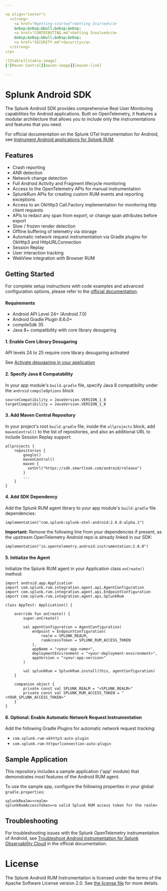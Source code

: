 ```yaml
---

<p align="center">
  <strong>
    <a href="#getting-started">Getting Started</a>
    &nbsp;&nbsp;&bull;&nbsp;&nbsp;
    <a href="CONTRIBUTING.md">Getting Involved</a>
    &nbsp;&nbsp;&bull;&nbsp;&nbsp;
    <a href="SECURITY.md">Security</a>
  </strong>
</p>

![Stable][stable-image]
[![Maven Central][maven-image]][maven-link]

---
```


# Splunk Android SDK

The Splunk Android SDK provides comprehensive Real User Monitoring capabilities for Android applications.
Built on OpenTelemetry, it features a modular architecture that allows you to include only the instrumentations and features that you need.

For official documentation on the Splunk OTel Instrumentation for Android, see [Instrument Android applications for Splunk RUM](https://help.splunk.com/en/splunk-observability-cloud/manage-data/available-data-sources/supported-integrations-in-splunk-observability-cloud/rum-instrumentation/instrument-android-applications).

## Features

* Crash reporting
* ANR detection
* Network change detection
* Full Android Activity and Fragment lifecycle monitoring
* Access to the OpenTelemetry APIs for manual instrumentation
* SplunkRum APIs for creating custom RUM events and reporting exceptions
* Access to an OkHttp3 Call.Factory implementation for monitoring http client requests
* APIs to redact any span from export, or change span attributes before export
* Slow / frozen render detection
* Offline buffering of telemetry via storage
* Automatic network request instrumentation via Gradle plugins for OkHttp3 and HttpURLConnection
* Session Replay
* User interaction tracking
* WebView integration with Browser RUM

## Getting Started

For complete setup instructions with code examples and advanced configuration options, please refer to the [official documentation](https://help.splunk.com/en/splunk-observability-cloud/manage-data/available-data-sources/supported-integrations-in-splunk-observability-cloud/rum-instrumentation/instrument-android-applications).

#### Requirements
* Android API Level 24+ (Android 7.0)
* Android Gradle Plugin 8.6.0+
* compileSdk 35
* Java 8+ compatibility with core library desugaring

#### 1. Enable Core Library Desugaring

API levels 24 to 25 require core library desugaring activated

See [Activate desugaring in your application](https://help.splunk.com/en/splunk-observability-cloud/manage-data/available-data-sources/supported-integrations-in-splunk-observability-cloud/rum-instrumentation/instrument-android-applications/install-the-android-rum-agent#dce84133fa87f4b1089e140d36b1fee4e__enable-desugaring)

#### 2. Specify Java 8 Compatability

In your app module's `build.gradle` file, specify Java 8 compatibility under the `android` `compileOptions` block

```
sourceCompatibility = JavaVersion.VERSION_1_8
targetCompatibility = JavaVersion.VERSION_1_8
```

#### 3. Add Maven Central Repository

In your project's root `build.gradle` file, inside the `allprojects` block, add `mavenCentral()` to the list of repositories, and also an additional URL to include Session Replay support:
```
allprojects {
    repositories {
        google()
        mavenCentral()
        maven {
          setUrl("https://sdk.smartlook.com/android/release")
        }
        ...
    }
}
```

#### 4. Add SDK Dependency

Add the Splunk RUM agent library to your app module's `build.gradle` file dependencies:
```
implementation("com.splunk:splunk-otel-android:2.0.0-alpha.1")
```

**Important:** Remove the following line from your dependencies if present, as the upstream OpenTelemetry Android repo is already linked in our SDK:
```
implementation("io.opentelemetry.android:instrumentation:2.0.0")
```

#### 5. Initialize the Agent

Initialize the Splunk RUM agent in your Application class `onCreate()` method:
```
import android.app.Application
import com.splunk.rum.integration.agent.api.AgentConfiguration
import com.splunk.rum.integration.agent.api.EndpointConfiguration
import com.splunk.rum.integration.agent.api.SplunkRum

class AppTest: Application() {

    override fun onCreate() {
        super.onCreate()

        val agentConfiguration = AgentConfiguration(
            endpoint = EndpointConfiguration(
                realm = SPLUNK_REALM,
                rumAccessToken = SPLUNK_RUM_ACCESS_TOKEN
            ),
            appName = "<your-app-name>",
            deploymentEnvironment = "<your-deployment-environment>",
            appVersion = "<your-app-version>"
        )

        val splunkRum = SplunkRum.install(this, agentConfiguration)
    }

    companion object {
        private const val SPLUNK_REALM = "<SPLUNK_REALM>"
        private const val SPLUNK_RUM_ACCESS_TOKEN = "<YOUR_SPLUNK_ACCESS_TOKEN>"
    }
}
```

#### 6. Optional: Enable Automatic Network Request Instrumentation

Add the following Gradle Plugins for automatic network request tracking:
- `com.splunk.rum-okhttp3-auto-plugin`
- `com.splunk.rum-httpurlconnection-auto-plugin`

## Sample Application

This repository includes a sample application ('app' module) that demonstrates most features of the Android RUM agent.

To use the sample app, configure the following properties in your global `gradle.properties`:
```properties
splunkRealm=<realm>
splunkRumAccessToken=<a valid Splunk RUM access token for the realm>
```

## Troubleshooting

For troubleshooting issues with the Splunk OpenTelemetry instrumentation of Android, see
[Troubleshoot Android instrumentation for Splunk Observability Cloud](https://help.splunk.com/en/splunk-observability-cloud/manage-data/available-data-sources/supported-integrations-in-splunk-observability-cloud/rum-instrumentation/instrument-android-applications/troubleshooting)
in the official documentation.

# License

The Splunk Android RUM Instrumentation is licensed under the terms of the Apache Software License
version 2.0. See [the license file](./LICENSE) for more details.

[stable-image]: https://img.shields.io/badge/status-stable-informational?style=for-the-badge
[maven-image]: https://img.shields.io/maven-central/v/com.splunk/splunk-otel-android?style=for-the-badge
[maven-link]: https://mvnrepository.com/artifact/com.splunk/splunk-otel-android/latest

